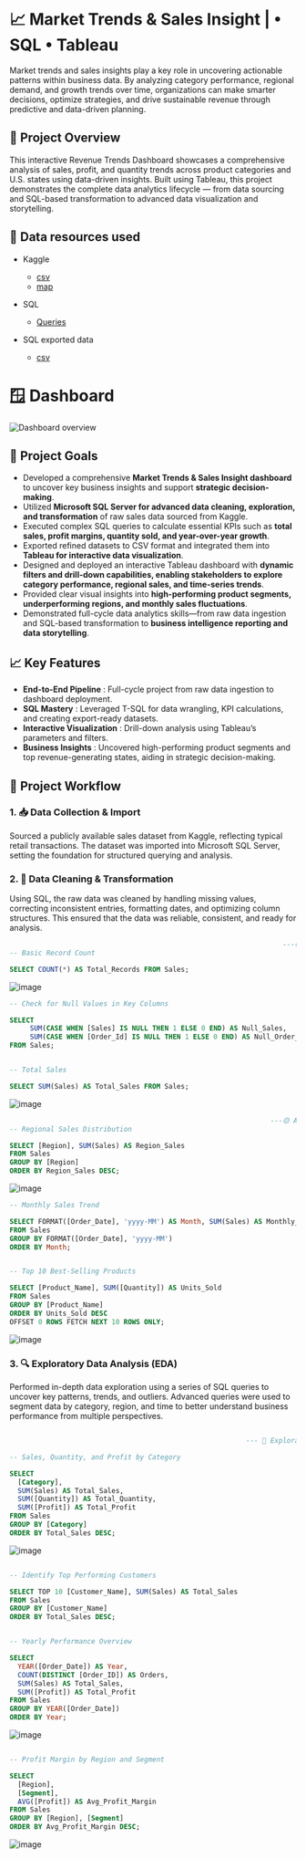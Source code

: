 # 📈 Market Trends & Sales Insight | • SQL • Tableau 

Market trends and sales insights play a key role in uncovering actionable patterns within business data. By analyzing category performance, regional demand, and growth trends over time, organizations can make smarter decisions, optimize strategies, and drive sustainable revenue through predictive and data-driven planning.

## 📘 Project Overview
This interactive Revenue Trends Dashboard showcases a comprehensive analysis of sales, profit, and quantity trends across product categories and U.S. states using data-driven insights. Built using Tableau, this project demonstrates the complete data analytics lifecycle — from data sourcing and SQL-based transformation to advanced data visualization and storytelling.

## 📁 Data resources used
- Kaggle 
  - <a href="https://github.com/Shakeel-Data/Revenue-Trends-Dashboard/blob/main/Sales.csv">csv</a>
  - <a href="https://github.com/Shakeel-Data/Revenue-Trends-Dashboard/blob/main/Hexmap.xlsx">map</a>

- SQL
  - <a href="https://github.com/Shakeel-Data/Revenue-Trends-Dashboard/blob/main/Sales.sql">Queries</a>

- SQL exported data
  - <a href="https://github.com/Shakeel-Data/Revenue-Trends-Dashboard/blob/main/Sales.txt">csv</a>


# 🪟 Dashboard
![Dashboard overview](https://github.com/user-attachments/assets/f2732274-267e-41e1-aeaf-c48c5dd17929)

## 🎯 Project Goals
- Developed a comprehensive **Market Trends & Sales Insight dashboard** to uncover key business insights and support **strategic decision-making**.
- Utilized **Microsoft SQL Server for advanced data cleaning, exploration, and transformation** of raw sales data sourced from Kaggle.
- Executed complex SQL queries to calculate essential KPIs such as **total sales, profit margins, quantity sold, and year-over-year growth**.
- Exported refined datasets to CSV format and integrated them into **Tableau for interactive data visualization**.
- Designed and deployed an interactive Tableau dashboard with **dynamic filters and drill-down capabilities, enabling stakeholders to explore category performance, regional sales, and time-series trends**.
- Provided clear visual insights into **high-performing product segments, underperforming regions, and monthly sales fluctuations**.
- Demonstrated full-cycle data analytics skills—from raw data ingestion and SQL-based transformation to **business intelligence reporting and data storytelling**.


## 📈 Key Features
- **End-to-End Pipeline** : Full-cycle project from raw data ingestion to dashboard deployment.
- **SQL Mastery** : Leveraged T-SQL for data wrangling, KPI calculations, and creating export-ready datasets.
- **Interactive Visualization** : Drill-down analysis using Tableau’s parameters and filters.
- **Business Insights** : Uncovered high-performing product segments and top revenue-generating states, aiding in strategic decision-making.



## 🔧 Project Workflow
### 1. 📥 Data Collection & Import
Sourced a publicly available sales dataset from Kaggle, reflecting typical retail transactions. The dataset was imported into Microsoft SQL Server, setting the foundation for structured querying and analysis.

### 2. 🧹 Data Cleaning & Transformation
Using SQL, the raw data was cleaned by handling missing values, correcting inconsistent entries, formatting dates, and optimizing column structures. This ensured that the data was reliable, consistent, and ready for analysis.

```sql
                                                                   ---🟢 Exploration Queries---
-- Basic Record Count

SELECT COUNT(*) AS Total_Records FROM Sales;
```
![image](https://github.com/user-attachments/assets/58a9e3f4-b8eb-48cd-bffd-96d4446d2fcf)

```sql
-- Check for Null Values in Key Columns

SELECT 
     SUM(CASE WHEN [Sales] IS NULL THEN 1 ELSE 0 END) AS Null_Sales,
     SUM(CASE WHEN [Order_Id] IS NULL THEN 1 ELSE 0 END) AS Null_Order_ID
FROM Sales;


-- Total Sales

SELECT SUM(Sales) AS Total_Sales FROM Sales;

```

![image](https://github.com/user-attachments/assets/81244bb9-1a13-4383-956f-ee7f83d82b9d)



```sql
                                                                ---🟡 Analysis Queries ---
-- Regional Sales Distribution

SELECT [Region], SUM(Sales) AS Region_Sales
FROM Sales
GROUP BY [Region]
ORDER BY Region_Sales DESC;

```
![image](https://github.com/user-attachments/assets/4dbcc3d8-b361-440e-a4d1-c4bb0e297d3b)

```sql
-- Monthly Sales Trend

SELECT FORMAT([Order_Date], 'yyyy-MM') AS Month, SUM(Sales) AS Monthly_Sales
FROM Sales
GROUP BY FORMAT([Order_Date], 'yyyy-MM')
ORDER BY Month;


-- Top 10 Best-Selling Products

SELECT [Product_Name], SUM([Quantity]) AS Units_Sold
FROM Sales
GROUP BY [Product_Name]
ORDER BY Units_Sold DESC
OFFSET 0 ROWS FETCH NEXT 10 ROWS ONLY;
```
![image](https://github.com/user-attachments/assets/819fa2f5-172c-4dc5-ae62-dace5726c49e)

### 3. 🔍 Exploratory Data Analysis (EDA)
Performed in-depth data exploration using a series of SQL queries to uncover key patterns, trends, and outliers. Advanced queries were used to segment data by category, region, and time to better understand business performance from multiple perspectives.

```sql

                                                          --- 🔴 Exploratory queries ---

-- Sales, Quantity, and Profit by Category

SELECT 
  [Category],
  SUM(Sales) AS Total_Sales,
  SUM([Quantity]) AS Total_Quantity,
  SUM([Profit]) AS Total_Profit
FROM Sales
GROUP BY [Category]
ORDER BY Total_Sales DESC;

```
![image](https://github.com/user-attachments/assets/2585dd2f-7d77-4f22-82b8-36e66fcc4d6f)

```sql

-- Identify Top Performing Customers

SELECT TOP 10 [Customer_Name], SUM(Sales) AS Total_Sales
FROM Sales
GROUP BY [Customer_Name]
ORDER BY Total_Sales DESC;


-- Yearly Performance Overview

SELECT 
  YEAR([Order_Date]) AS Year,
  COUNT(DISTINCT [Order_ID]) AS Orders,
  SUM(Sales) AS Total_Sales,
  SUM([Profit]) AS Total_Profit
FROM Sales
GROUP BY YEAR([Order_Date])
ORDER BY Year;
```
![image](https://github.com/user-attachments/assets/81adb05c-e385-4ced-af11-f59f3a290722)

```sql

-- Profit Margin by Region and Segment

SELECT 
  [Region], 
  [Segment], 
  AVG([Profit]) AS Avg_Profit_Margin
FROM Sales
GROUP BY [Region], [Segment]
ORDER BY Avg_Profit_Margin DESC;

```

![image](https://github.com/user-attachments/assets/c713a9f5-2fe3-45b5-b41d-3934a36b029e)









































